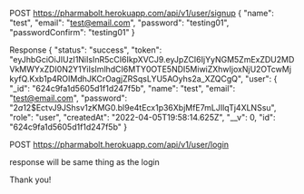 POST https://pharmabolt.herokuapp.com/api/v1/user/signup
{
    "name": "test",
    "email": "test@email.com",
    "password": "testing01",
    "passwordConfirm": "testing01"
}

Response 
{
     "status": "success",
    "token": "eyJhbGciOiJIUzI1NiIsInR5cCI6IkpXVCJ9.eyJpZCI6IjYyNGM5ZmExZDU2MDVkMWYxZDI0N2Y1YiIsImlhdCI6MTY0OTE5NDI5MiwiZXhwIjoxNjU2OTcwMjkyfQ.Kxb1p4ROIMdhJKCrOagjZRSqsLYU5AOyhs2a_XZQCgQ",
    "user": {
        "_id": "624c9fa1d5605d1f1d247f5b",
        "name": "test",
        "email": "test@email.com",
        "password": "$2a$12$EctvJ9JShsv1zKMG0.bl9e4tEcx1p36XbjMfE7mLJIlqTj4XLNSsu",
        "role": "user",
        "createdAt": "2022-04-05T19:58:14.625Z",
        "__v": 0,
        "id": "624c9fa1d5605d1f1d247f5b"
}

POST https://pharmabolt.herokuapp.com/api/v1/user/login

response will be same thing as the login 

Thank you!